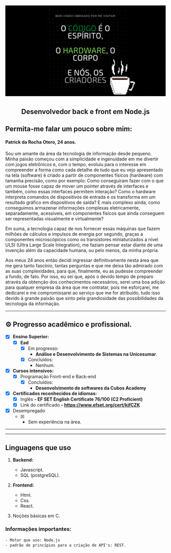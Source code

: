 
</p>
<h1 align="center">
    <img alt="Patrick da Rocha Otero" title="#Patrick da Rocha Otero" src="/resources/Header.gif"/>
</h1>

<h2 align="center"> 
  Desenvolvedor back e front em Node.js
</h2>

 ## Permita-me falar um pouco sobre mim:

<h4>Patrick da Rocha Otero, 24 anos.</h4>

Sou um amante da área da tecnologia de informação desde pequeno. Minha paixão começou com a simplicidade e ingenuidade em me divertir com jogos eletrônicos e, com o tempo, evoluiu para o interesse em compreender a forma como cada detalhe de tudo que eu vejo apresentado na tela (software) é criado a partir de componentes físicos (hardware) com tamanha precisão, como por exemplo: Como conseguiram fazer com o que um mouse fosse capaz de mover um pointer através de interfaces e também, como essas interfaces permitem interação? Como o hardware interpreta comandos de dispositivos de entrada e os transforma em um resultado gráfico em dispositivos de saída? E mais complexo ainda, como conseguimos armazenar informações complexas eletricamente, separadamente, acessíveis, em componentes físicos que ainda conseguem ser representadas visualmente e virtualmente?

Em suma, a tecnologia capaz de nos fornecer essas máquinas que fazem milhões de cálculos e impulsos de energia por segundo, graças a componentes microscópicos como os transistores miniaturizados a nível ULSI (Ultra Large Scale Integration), me faziam pensar estar diante de uma invenção além da capacidade humana, ou pelo menos, da minha própria. 

Aos meus 24 anos então decidi ingressar definitivamente nesta área que me gera tanto fascínio, tantas perguntas e que me deixa tão admirado com as suas complexidades, para que, finalmente, eu as pudesse compreender a fundo, de fato. 
Por isso, eu sei que, após o devido tempo de preparo através da obtenção dos conhecimentos necessários, serei uma boa adição para qualquer empresa da área que me contratar, pois me esforçarei, me dedicarei e me compromissarei ao serviço que me for atribuído, tudo isso devido à grande paixão que sinto pela grandiosidade das possibilidades da tecnologia da informação.

---



## ⚙️ Progresso acadêmico e profissional.

  - [x] <strong>Ensino Superior:</strong>
      - [x] <strong>Ead</strong>
           - [x] Em progresso:
               - <strong> Análise e Desenvolvimento de Sistemas na Unicesumar</strong>.
           - [x] Concluídos:
                - Nenhum.
                

 - [x] <strong>Cursos intensivos:</strong>
      - [x] Programação Front-end e Back-end
          - [x] Concluídos: 
               - <strong>Desenvolvimento de softwares da Cubos Academy</strong>

 - [x] <strong>Certificados reconhecidos de idiomas:</strong>
      - [x] Inglês
                <strong>- EF SET English Certificate 76/100 (C2 Proficient)</strong>
      - [x] Link do certificado
                <strong>- https://www.efset.org/cert/kjfCZK</strong>

 - [x] Desempregado
    - [x] - Sem experiência na área.
---

---

## Linguagens que uso

1. <strong>Backend:</strong>
    - Javascript.
    - SQL (postgreSQL).
2. <strong>Frontend:</strong>
    - Html.
    - Css.
    - React.

3. Noções básicas em C.

### Informações importantes:
    - Motor que uso: Node.js
    - padrão de princípios para a criação de API's: REST.
